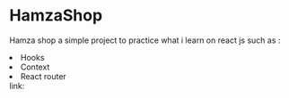 # HamzaShop
<p> Hamza shop a simple  project to practice what i learn on react js  such as :</p>
<li>Hooks</li>
<li>Context</li>
<li>React router</li>
link: 
